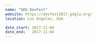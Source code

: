 ```yaml
---
name: "GDG DevFest"
website: https://devfest2017.gdgla.org/
location: Los Angeles, USA

date_start: 2017-11-04
date_end:   2017-11-04
---
```

